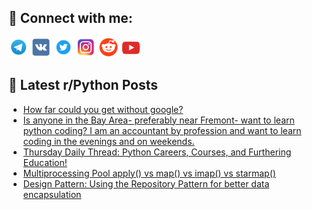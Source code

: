 ## 🔎 Connect with me:
[<img src="https://github.com/bullbesh/bullbesh/blob/main/images/Telegram.png" width="32" height="32" />](https://t.me/bullbesh)
[<img src="https://github.com/bullbesh/bullbesh/blob/main/images/VK.png" width="32" height="32" />](https://vk.com/bullbesh)
[<img src="https://github.com/bullbesh/bullbesh/blob/main/images/Twitter.png" width="32" height="32" />](https://twitter.com/bullbesh1)
[<img src="https://github.com/bullbesh/bullbesh/blob/main/images/Instagram.png" width="32" height="32" />](https://www.instagram.com/bullbesh)
[<img src="https://github.com/bullbesh/bullbesh/blob/main/images/Reddit.png" width="32" height="32" />](https://www.reddit.com/user/bullbesh)
[<img src="https://github.com/bullbesh/bullbesh/blob/main/images/YouTube.png" width="32" height="32" />](https://www.youtube.com/channel/UCtfjRs6uzgq5mfm8S06WTcg)

## 📕 Latest r/Python Posts
<!-- BLOG-POST-LIST:START -->
- [How far could you get without google?](https://www.reddit.com/r/Python/comments/w46m73/how_far_could_you_get_without_google/)
- [Is anyone in the Bay Area- preferably near Fremont- want to learn python coding? I am an accountant by profession and want to learn coding in the evenings and on weekends.](https://www.reddit.com/r/Python/comments/w4682r/is_anyone_in_the_bay_area_preferably_near_fremont/)
- [Thursday Daily Thread: Python Careers, Courses, and Furthering Education!](https://www.reddit.com/r/Python/comments/w41lbj/thursday_daily_thread_python_careers_courses_and/)
- [Multiprocessing Pool apply&lpar;&rpar; vs map&lpar;&rpar; vs imap&lpar;&rpar; vs starmap&lpar;&rpar;](https://www.reddit.com/r/Python/comments/w3zn08/multiprocessing_pool_apply_vs_map_vs_imap_vs/)
- [Design Pattern: Using the Repository Pattern for better data encapsulation](https://www.reddit.com/r/Python/comments/w3yx00/design_pattern_using_the_repository_pattern_for/)
<!-- BLOG-POST-LIST:END -->
